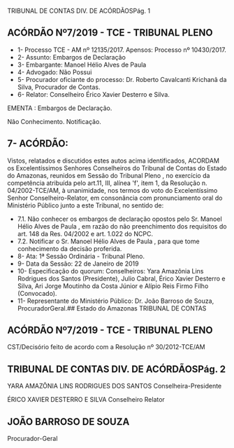 TRIBUNAL DE CONTAS DIV. DE ACÓRDÃOSPág. 1

## ACÓRDÃO Nº7/2019 - TCE - TRIBUNAL PLENO

- 1- Processo TCE - AM nº 12135/2017. Apensos: Processo nº  10430/2017.
- 2- Assunto: Embargos de Declaração
- 3- Embargante: Manoel Hélio Alves de Paula
- 4- Advogado: Não Possui
- 5- Procurador  oficiante  do  processo: Dr. Roberto  Cavalcanti  Krichanã  da  Silva, Procurador de Contas.
- 6- Relator: Conselheiro Érico Xavier Desterro e Silva.

EMENTA : Embargos de Declaração.

Não Conhecimento. Notificação.

## 7- ACÓRDÃO:

Vistos, relatados e discutidos estes autos acima identificados, ACORDAM os Excelentíssimos Senhores Conselheiros do Tribunal de Contas do Estado do Amazonas, reunidos em Sessão do Tribunal Pleno , no exercício da competência atribuída pelo art.11, III,  alínea 'f', item 1, da Resolução n. 04/2002-TCE/AM, à unanimidade, nos termos do voto do Excelentíssimo Senhor Conselheiro-Relator, em consonância com pronunciamento oral do Ministério Público junto a este Tribunal, no sentido de:

- 7.1.  Não  conhecer os  embargos  de  declaração  opostos  pelo Sr.  Manoel Hélio Alves de Paula , em razão do não preenchimento dos requisitos do art. 148 da Res. 04/2002 e art. 1.022 do NCPC.
- 7.2.  Notificar o Sr. Manoel  Hélio Alves  de Paula , para que  tome conhecimento da decisão proferida.
- 8- Ata: 1ª Sessão Ordinária - Tribunal Pleno.
- 9- Data da Sessão: 22 de Janeiro de 2019
- 10-  Especificação do quorum: Conselheiros: Yara Amazônia Lins Rodrigues dos Santos (Presidente), Julio Cabral, Érico Xavier Desterro e Silva, Ari Jorge Moutinho da Costa Júnior e Alípio Reis Firmo Filho (Convocado).
- 11-  Representante do Ministério Público: Dr. João Barroso de Souza, ProcuradorGeral.## Estado do Amazonas TRIBUNAL DE CONTAS

## ACÓRDÃO Nº7/2019 - TCE - TRIBUNAL PLENO

CST/Decisório feito de acordo com a Resolução nº 30/2012-TCE/AM

## TRIBUNAL DE CONTAS DIV. DE ACÓRDÃOSPág. 2

YARA AMAZÔNIA LINS RODRIGUES DOS SANTOS Conselheira-Presidente

ÉRICO XAVIER DESTERRO E SILVA Conselheiro Relator

## JOÃO BARROSO DE SOUZA

Procurador-Geral